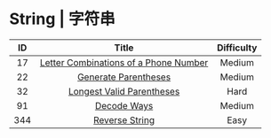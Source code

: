 # String | 字符串

|ID|Title|Difficulty|
|:-:|:-:|:-:|
|17|[Letter Combinations of a Phone Number](https://github.com/Maxwell-L/Maxwell-LeetCode/blob/master/LeetCode/String/17_Letter%20Combinations%20of%20a%20Phone%20Number.java)|Medium|
|22|[Generate Parentheses](https://github.com/Maxwell-L/Maxwell-LeetCode/blob/master/LeetCode/String/22_Generate%20Parentheses.java)|Medium|
|32|[Longest Valid Parentheses](https://github.com/Maxwell-L/Maxwell-LeetCode/blob/master/LeetCode/String/32_Longest%20Valid%20Parentheses.java)|Hard|
|91|[Decode Ways](https://github.com/Maxwell-L/Maxwell-LeetCode/blob/master/LeetCode/String/91_Decode%20Ways.java)|Medium|
|344|[Reverse String](https://github.com/Maxwell-L/Maxwell-LeetCode/blob/master/LeetCode/String/344_Reverse%20String.java)|Easy|
